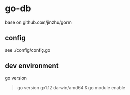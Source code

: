 # go-db

base on github.com/jinzhu/gorm

## config

see ./config/config.go

## dev environment

go version

> go version go1.12 darwin/amd64 & go module enable
